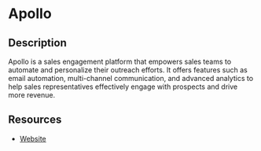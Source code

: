 # Apollo
## Description
Apollo is a sales engagement platform that empowers sales teams to automate and personalize their outreach efforts. It offers features such as email automation, multi-channel communication, and advanced analytics to help sales representatives effectively engage with prospects and drive more revenue.

## Resources
* [Website](apollo.io)